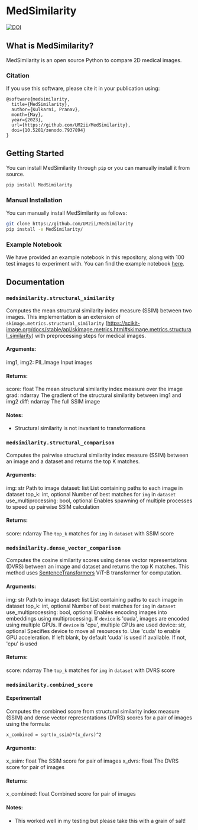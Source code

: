 # MedSimilarity

[![DOI](https://zenodo.org/badge/583443319.svg)](https://zenodo.org/badge/latestdoi/583443319)

## What is MedSimilarity?

MedSimilarity is an open source Python to compare 2D medical images.

### Citation

If you use this software, please cite it in your publication using:

```text
@software{medsimilarity,
  title={MedSimilarity},
  author={Kulkarni, Pranav},
  month={May},
  year={2023},
  url={https://github.com/UM2ii/MedSimilarity},
  doi={10.5281/zenodo.7937894}
}
```

## Getting Started

You can install MedSimilarity through `pip` or you can manually install it from source.

```bash
pip install MedSimilarity
```

### Manual Installation

You can manually install MedSimilarity as follows:

```bash
git clone https://github.com/UM2ii/MedSimilarity
pip install -e MedSimilarity/
```

### Example Notebook

We have provided an example notebook in this repository, along with 100 test images to experiment with. You can find the example notebook [here](./notebooks/example.ipynb).

## Documentation

### `medsimilarity.structural_similarity`

Computes the mean structural similarity index measure (SSIM) between two images. This implementation is an extension of `skimage.metrics.structural_similarity` (https://scikit-image.org/docs/stable/api/skimage.metrics.html#skimage.metrics.structural_similarity) with preprocessing steps for medical images.

#### Arguments:
img1, img2: PIL.Image
  Input images

#### Returns:
score: float
  The mean structural similarity index measure over the image
grad: ndarray
  The gradient of the structural similarity between img1 and img2
diff: ndarray
  The full SSIM image

#### Notes:
- Structural similarity is not invariant to transformations

### `medsimilarity.structural_comparison`

Computes the pairwise structural similarity index measure (SSIM) between an image and a dataset and returns the top K matches.  

#### Arguments:
img: str
  Path to image
dataset: list
  List containing paths to each image in dataset
top_k: int, optional
  Number of best matches for `img` in `dataset`
use_multiprocessing: bool, optional
  Enables spawning of multiple processes to speed up pairwise SSIM calculation

#### Returns:
score: ndarray
  The `top_k` matches for `img` in `dataset` with SSIM score

### `medsimilarity.dense_vector_comparison`

Computes the cosine similarity scores using dense vector representations (DVRS) between an image and dataset and returns the top K matches. This method uses [SentenceTransformers](https://www.sbert.net/) ViT-B transformer for computation.

#### Arguments:
img: str
  Path to image
dataset: list
  List containing paths to each image in dataset
top_k: int, optional
  Number of best matches for `img` in `dataset`
use_multiprocessing: bool, optional
  Enables encoding images into embeddings using multiprocessing. If `device` is 'cuda', images are encoded using multiple GPUs. If `device` is 'cpu', multiple CPUs are used
device: str, optional
  Specifies device to move all resources to. Use 'cuda' to enable GPU acceleration. If left blank, by default 'cuda' is used if available. If not, 'cpu' is used

#### Returns:
score: ndarray
  The `top_k` matches for `img` in `dataset` with DVRS score

### `medsimilarity.combined_score`

#### Experimental!
Computes the combined score from structural similarity index measure (SSIM) and dense vector representations (DVRS) scores for a pair of images using the formula:

```text
x_combined = sqrt(x_ssim)*(x_dvrs)^2
```

#### Arguments:
x_ssim: float
  The SSIM score for pair of images
x_dvrs: float
  The DVRS score for pair of images

#### Returns:
x_combined: float
  Combined score for pair of images

#### Notes:
- This worked well in my testing but please take this with a grain of salt!